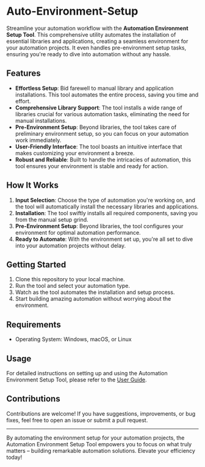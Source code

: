 # Auto-Environment-Setup

Streamline your automation workflow with the **Automation Environment Setup Tool**. This comprehensive utility automates the installation of essential libraries and applications, creating a seamless environment for your automation projects. It even handles pre-environment setup tasks, ensuring you're ready to dive into automation without any hassle.

## Features

- **Effortless Setup**: Bid farewell to manual library and application installations. This tool automates the entire process, saving you time and effort.
- **Comprehensive Library Support**: The tool installs a wide range of libraries crucial for various automation tasks, eliminating the need for manual installations.
- **Pre-Environment Setup**: Beyond libraries, the tool takes care of preliminary environment setup, so you can focus on your automation work immediately.
- **User-Friendly Interface**: The tool boasts an intuitive interface that makes customizing your environment a breeze.
- **Robust and Reliable**: Built to handle the intricacies of automation, this tool ensures your environment is stable and ready for action.

## How It Works

1. **Input Selection**: Choose the type of automation you're working on, and the tool will automatically install the necessary libraries and applications.
2. **Installation**: The tool swiftly installs all required components, saving you from the manual setup grind.
3. **Pre-Environment Setup**: Beyond libraries, the tool configures your environment for optimal automation performance.
4. **Ready to Automate**: With the environment set up, you're all set to dive into your automation projects without delay.

## Getting Started

1. Clone this repository to your local machine.
2. Run the tool and select your automation type.
3. Watch as the tool automates the installation and setup process.
4. Start building amazing automation without worrying about the environment.

## Requirements
- Operating System: Windows, macOS, or Linux

## Usage

For detailed instructions on setting up and using the Automation Environment Setup Tool, please refer to the [User Guide](user-guide.md).

## Contributions

Contributions are welcome! If you have suggestions, improvements, or bug fixes, feel free to open an issue or submit a pull request.

---

By automating the environment setup for your automation projects, the Automation Environment Setup Tool empowers you to focus on what truly matters – building remarkable automation solutions. Elevate your efficiency today!
